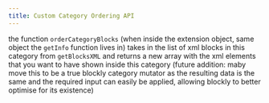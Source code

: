 ```yaml
---
title: Custom Category Ordering API
---
```


the function `orderCategoryBlocks` (when inside the extension object, same object the `getInfo` function lives in) takes in the list of xml blocks in this category from `getBlocksXML` and returns a new array with the xml elements that you want to have shown inside this category (future addition: maby move this to be a true blockly category mutator as the resulting data is the same and the required input can easily be applied, allowing blockly to better optimise for its existence)